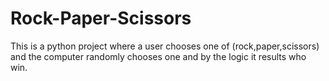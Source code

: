 # Rock-Paper-Scissors
This is a python project where a user chooses one of (rock,paper,scissors) and the computer randomly chooses one and by the logic it results who win.

